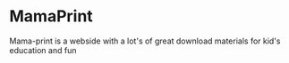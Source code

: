 MamaPrint
=========

Mama-print is a webside with a lot's of great download materials for kid's education and fun


